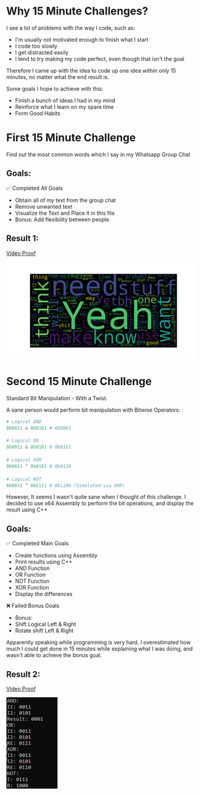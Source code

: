 # Why 15 Minute Challenges?
I see a lot of problems with the way I code, such as:
- I'm usually not motivated enough to finish what I start
- I code too slowly
- I get distracted easily
- I tend to try making my code perfect, even though that isn't the goal

Therefore I came up with the idea to code up one idea within only 15 minutes, no matter what the end result is.

Some goals I hope to achieve with this:
- Finish a bunch of ideas I had in my mind
- Reinforce what I learn on my spare time
- Form Good Habits

# First 15 Minute Challenge
Find out the most common words which I say in my Whatsapp Group Chat

## Goals: 
✅ Completed All Goals
- Obtain all of my text from the group chat
- Remove unwanted text
- Visualize the Text and Place it in this file
- Bonus: Add flexibility between people

## Result 1:
[Video Proof](https://www.youtube.com/watch?v=9_9iTPBATgM)


![My Word Cloud](./Challenge%201%20-%20Visualize%20my%20Chat%20Messages/MyWordCloud.png)

# Second 15 Minute Challenge

Standard Bit Manipulation - With a Twist.

A sane person would perform bit manipulation with Bitwise Operators:
```py
# Logical AND
0b0011 & 0b0101 # 0b0001 

# Logical OR
0b0011 & 0b0101 # 0b0111

# Logical XOR
0b0011 ^ 0b0101 # 0b0110

# Logical NOT
0b0011 ^ 0b1111 # 0b1100 (Simulated via XOR)
``` 

However, It seems I wasn't quite sane when I thought of this challenge. I decided to use x64 Assembly to perform the bit operations, and display the result using C++

## Goals: 
✅ Completed Main Goals
- Create functions using Assembly
- Print results using C++
- AND Function
- OR Function
- NOT Function
- XOR Function
- Display the differences
  
❌ Failed Bonus Goals
- Bonus:
- Shift Logical Left & Right
- Rotate shift Left & Right

Apparently speaking while programming is very hard. I overestimated how much I could get done in 15 minutes while explaining what I was doing, and wasn't able to achieve the bonus goal.

## Result 2:
[Video Proof](https://www.youtube.com/watch?v=9_9iTPBATgM)

![Boolean Logic](./Challenge%202%20-%20Assembly%20and%20C++%20Logical%20Operations/BooleanLogic.png)
